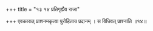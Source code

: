 +++
title = "१३ १४ प्रतिगृह्यैव राजा"

+++
एवकारात् प्राशनमकृत्वा पुरोहिताय प्रदानम् ।
स विधिवत् प्राश्नाति ॥१४॥
